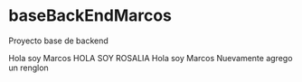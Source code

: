 # baseBackEndMarcos
Proyecto base de backend

Hola soy Marcos
HOLA SOY ROSALIA
Hola soy Marcos Nuevamente
agrego un renglon